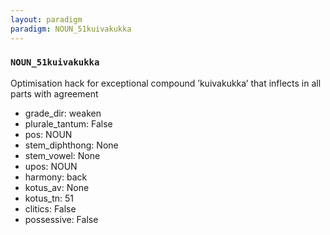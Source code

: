 ```yaml
---
layout: paradigm
paradigm: NOUN_51kuivakukka
---
```

### ` NOUN_51kuivakukka `

Optimisation hack for exceptional compound ’kuivakukka’ that inflects in all parts with agreement
* grade_dir: weaken
* plurale_tantum: False
* pos: NOUN
* stem_diphthong: None
* stem_vowel: None
* upos: NOUN
* harmony: back
* kotus_av: None
* kotus_tn: 51
* clitics: False
* possessive: False
